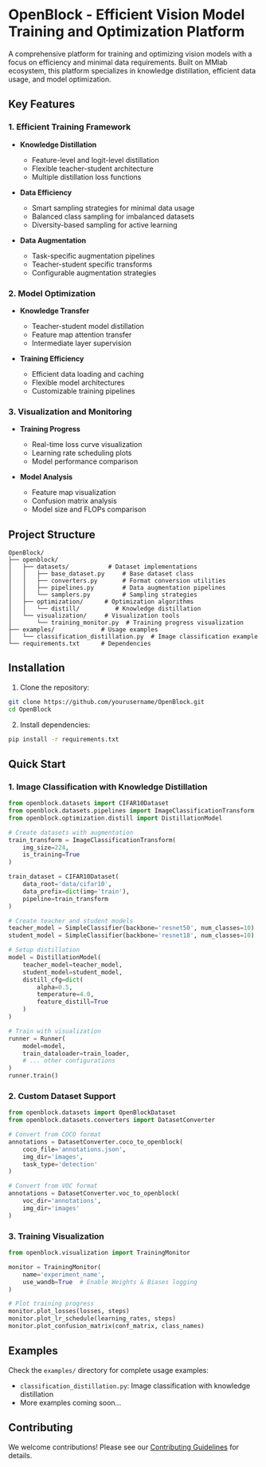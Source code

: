 # OpenBlock - Efficient Vision Model Training and Optimization Platform

A comprehensive platform for training and optimizing vision models with a focus on efficiency and minimal data requirements. Built on MMlab ecosystem, this platform specializes in knowledge distillation, efficient data usage, and model optimization.

## Key Features

### 1. Efficient Training Framework
- **Knowledge Distillation**
  - Feature-level and logit-level distillation
  - Flexible teacher-student architecture
  - Multiple distillation loss functions
  
- **Data Efficiency**
  - Smart sampling strategies for minimal data usage
  - Balanced class sampling for imbalanced datasets
  - Diversity-based sampling for active learning
  
- **Data Augmentation**
  - Task-specific augmentation pipelines
  - Teacher-student specific transforms
  - Configurable augmentation strategies

### 2. Model Optimization
- **Knowledge Transfer**
  - Teacher-student model distillation
  - Feature map attention transfer
  - Intermediate layer supervision
  
- **Training Efficiency**
  - Efficient data loading and caching
  - Flexible model architectures
  - Customizable training pipelines

### 3. Visualization and Monitoring
- **Training Progress**
  - Real-time loss curve visualization
  - Learning rate scheduling plots
  - Model performance comparison
  
- **Model Analysis**
  - Feature map visualization
  - Confusion matrix analysis
  - Model size and FLOPs comparison

## Project Structure
```
OpenBlock/
├── openblock/
│   ├── datasets/           # Dataset implementations
│   │   ├── base_dataset.py     # Base dataset class
│   │   ├── converters.py       # Format conversion utilities
│   │   ├── pipelines.py        # Data augmentation pipelines
│   │   └── samplers.py         # Sampling strategies
│   ├── optimization/      # Optimization algorithms
│   │   └── distill/          # Knowledge distillation
│   └── visualization/     # Visualization tools
│       └── training_monitor.py  # Training progress visualization
├── examples/             # Usage examples
│   └── classification_distillation.py  # Image classification example
└── requirements.txt      # Dependencies
```

## Installation

1. Clone the repository:
```bash
git clone https://github.com/yourusername/OpenBlock.git
cd OpenBlock
```

2. Install dependencies:
```bash
pip install -r requirements.txt
```

## Quick Start

### 1. Image Classification with Knowledge Distillation

```python
from openblock.datasets import CIFAR10Dataset
from openblock.datasets.pipelines import ImageClassificationTransform
from openblock.optimization.distill import DistillationModel

# Create datasets with augmentation
train_transform = ImageClassificationTransform(
    img_size=224,
    is_training=True
)

train_dataset = CIFAR10Dataset(
    data_root='data/cifar10',
    data_prefix=dict(img='train'),
    pipeline=train_transform
)

# Create teacher and student models
teacher_model = SimpleClassifier(backbone='resnet50', num_classes=10)
student_model = SimpleClassifier(backbone='resnet18', num_classes=10)

# Setup distillation
model = DistillationModel(
    teacher_model=teacher_model,
    student_model=student_model,
    distill_cfg=dict(
        alpha=0.5,
        temperature=4.0,
        feature_distill=True
    )
)

# Train with visualization
runner = Runner(
    model=model,
    train_dataloader=train_loader,
    # ... other configurations
)
runner.train()
```

### 2. Custom Dataset Support

```python
from openblock.datasets import OpenBlockDataset
from openblock.datasets.converters import DatasetConverter

# Convert from COCO format
annotations = DatasetConverter.coco_to_openblock(
    coco_file='annotations.json',
    img_dir='images',
    task_type='detection'
)

# Convert from VOC format
annotations = DatasetConverter.voc_to_openblock(
    voc_dir='annotations',
    img_dir='images'
)
```

### 3. Training Visualization

```python
from openblock.visualization import TrainingMonitor

monitor = TrainingMonitor(
    name='experiment_name',
    use_wandb=True  # Enable Weights & Biases logging
)

# Plot training progress
monitor.plot_losses(losses, steps)
monitor.plot_lr_schedule(learning_rates, steps)
monitor.plot_confusion_matrix(conf_matrix, class_names)
```

## Examples

Check the `examples/` directory for complete usage examples:
- `classification_distillation.py`: Image classification with knowledge distillation
- More examples coming soon...

## Contributing

We welcome contributions! Please see our [Contributing Guidelines](CONTRIBUTING.md) for details.

<!-- ## License

This project is licensed under the Apache 2.0 License - see the [LICENSE](LICENSE) file for details.

## Citation

If you use OpenBlock in your research, please cite:
```bibtex
@misc{openblock2024,
  author = {Your Name},
  title = {OpenBlock: Efficient Vision Model Training and Optimization Platform},
  year = {2024},
  publisher = {GitHub},
  url = {https://github.com/yourusername/OpenBlock}
} -->
```